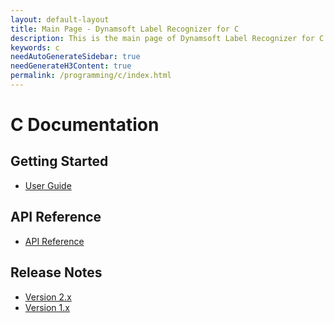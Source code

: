 ```yaml
---
layout: default-layout
title: Main Page - Dynamsoft Label Recognizer for C
description: This is the main page of Dynamsoft Label Recognizer for C Language.
keywords: c
needAutoGenerateSidebar: true
needGenerateH3Content: true
permalink: /programming/c/index.html
---
```


# C Documentation

## Getting Started

- [User Guide](user-guide.html)

## API Reference

- [API Reference](api-reference/index.html)

## Release Notes

- [Version 2.x]({{site.dlr_c_cplusplus_release_notes}}c-cpp-2.html)
- [Version 1.x]({{site.dlr_c_cplusplus_release_notes}}c-cpp-1.html)